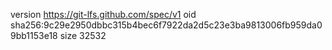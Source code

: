 version https://git-lfs.github.com/spec/v1
oid sha256:9c29e2950dbbc315b4bec6f7922da2d5c23e3ba9813006fb959da09bb1153e18
size 32532
